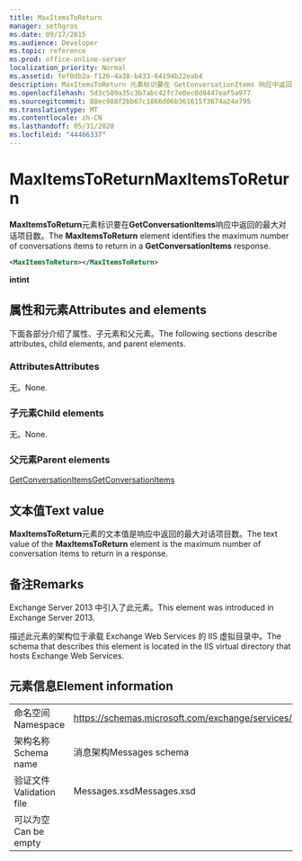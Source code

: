 ```yaml
---
title: MaxItemsToReturn
manager: sethgros
ms.date: 09/17/2015
ms.audience: Developer
ms.topic: reference
ms.prod: office-online-server
localization_priority: Normal
ms.assetid: fef0db2a-f126-4a38-b433-64194b22eab4
description: MaxItemsToReturn 元素标识要在 GetConversationItems 响应中返回的最大对话项目数。
ms.openlocfilehash: 5d3c509a35c3b7abc42fc7e0ec0d8447eaf5a977
ms.sourcegitcommit: 88ec988f2bb67c1866d06b361615f3674a24e795
ms.translationtype: MT
ms.contentlocale: zh-CN
ms.lasthandoff: 05/31/2020
ms.locfileid: "44466337"
---
```

# <a name="maxitemstoreturn"></a><span data-ttu-id="04870-103">MaxItemsToReturn</span><span class="sxs-lookup"><span data-stu-id="04870-103">MaxItemsToReturn</span></span>

<span data-ttu-id="04870-104">**MaxItemsToReturn**元素标识要在**GetConversationItems**响应中返回的最大对话项目数。</span><span class="sxs-lookup"><span data-stu-id="04870-104">The **MaxItemsToReturn** element identifies the maximum number of conversations items to return in a **GetConversationItems** response.</span></span> 
  
```XML
<MaxItemsToReturn></MaxItemsToReturn>
```

 <span data-ttu-id="04870-105">**int**</span><span class="sxs-lookup"><span data-stu-id="04870-105">**int**</span></span>
## <a name="attributes-and-elements"></a><span data-ttu-id="04870-106">属性和元素</span><span class="sxs-lookup"><span data-stu-id="04870-106">Attributes and elements</span></span>

<span data-ttu-id="04870-107">下面各部分介绍了属性、子元素和父元素。</span><span class="sxs-lookup"><span data-stu-id="04870-107">The following sections describe attributes, child elements, and parent elements.</span></span>
  
### <a name="attributes"></a><span data-ttu-id="04870-108">Attributes</span><span class="sxs-lookup"><span data-stu-id="04870-108">Attributes</span></span>

<span data-ttu-id="04870-109">无。</span><span class="sxs-lookup"><span data-stu-id="04870-109">None.</span></span>
  
### <a name="child-elements"></a><span data-ttu-id="04870-110">子元素</span><span class="sxs-lookup"><span data-stu-id="04870-110">Child elements</span></span>

<span data-ttu-id="04870-111">无。</span><span class="sxs-lookup"><span data-stu-id="04870-111">None.</span></span>
  
### <a name="parent-elements"></a><span data-ttu-id="04870-112">父元素</span><span class="sxs-lookup"><span data-stu-id="04870-112">Parent elements</span></span>

[<span data-ttu-id="04870-113">GetConversationItems</span><span class="sxs-lookup"><span data-stu-id="04870-113">GetConversationItems</span></span>](getconversationitems.md)
  
## <a name="text-value"></a><span data-ttu-id="04870-114">文本值</span><span class="sxs-lookup"><span data-stu-id="04870-114">Text value</span></span>

<span data-ttu-id="04870-115">**MaxItemsToReturn**元素的文本值是响应中返回的最大对话项目数。</span><span class="sxs-lookup"><span data-stu-id="04870-115">The text value of the **MaxItemsToReturn** element is the maximum number of conversation items to return in a response.</span></span> 
  
## <a name="remarks"></a><span data-ttu-id="04870-116">备注</span><span class="sxs-lookup"><span data-stu-id="04870-116">Remarks</span></span>

<span data-ttu-id="04870-117">Exchange Server 2013 中引入了此元素。</span><span class="sxs-lookup"><span data-stu-id="04870-117">This element was introduced in Exchange Server 2013.</span></span>
  
<span data-ttu-id="04870-118">描述此元素的架构位于承载 Exchange Web Services 的 IIS 虚拟目录中。</span><span class="sxs-lookup"><span data-stu-id="04870-118">The schema that describes this element is located in the IIS virtual directory that hosts Exchange Web Services.</span></span>
  
## <a name="element-information"></a><span data-ttu-id="04870-119">元素信息</span><span class="sxs-lookup"><span data-stu-id="04870-119">Element information</span></span>

|||
|:-----|:-----|
|<span data-ttu-id="04870-120">命名空间</span><span class="sxs-lookup"><span data-stu-id="04870-120">Namespace</span></span>  <br/> |https://schemas.microsoft.com/exchange/services/2006/messages  <br/> |
|<span data-ttu-id="04870-121">架构名称</span><span class="sxs-lookup"><span data-stu-id="04870-121">Schema name</span></span>  <br/> |<span data-ttu-id="04870-122">消息架构</span><span class="sxs-lookup"><span data-stu-id="04870-122">Messages schema</span></span>  <br/> |
|<span data-ttu-id="04870-123">验证文件</span><span class="sxs-lookup"><span data-stu-id="04870-123">Validation file</span></span>  <br/> |<span data-ttu-id="04870-124">Messages.xsd</span><span class="sxs-lookup"><span data-stu-id="04870-124">Messages.xsd</span></span>  <br/> |
|<span data-ttu-id="04870-125">可以为空</span><span class="sxs-lookup"><span data-stu-id="04870-125">Can be empty</span></span>  <br/> ||
   


